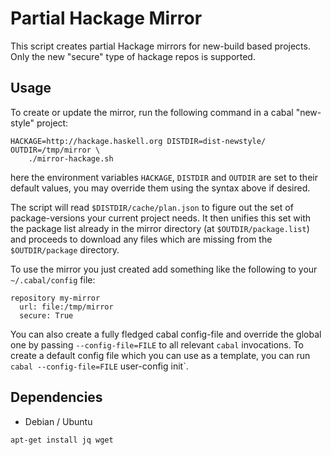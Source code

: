 Partial Hackage Mirror
======================

This script creates partial Hackage mirrors for new-build based projects. Only
the new "secure" type of hackage repos is supported.

Usage
-----

To create or update the mirror, run the following command in a cabal "new-style"
project:

```
HACKAGE=http://hackage.haskell.org DISTDIR=dist-newstyle/ OUTDIR=/tmp/mirror \
    ./mirror-hackage.sh
```

here the environment variables `HACKAGE`, `DISTDIR` and `OUTDIR` are set to
their default values, you may override them using the syntax above if desired.

The script will read `$DISTDIR/cache/plan.json` to figure out the set of
package-versions your current project needs. It then unifies this set with the
package list already in the mirror directory (at `$OUTDIR/package.list`) and
proceeds to download any files which are missing from the `$OUTDIR/package`
directory.


To use the mirror you just created add something like the following to your
`~/.cabal/config` file:

```
repository my-mirror
  url: file:/tmp/mirror
  secure: True
```

You can also create a fully fledged cabal config-file and override the global
one by passing `--config-file=FILE` to all relevant `cabal` invocations. To
create a default config file which you can use as a template, you can run
`cabal --config-file=FILE` user-config init`.

Dependencies
------------

- Debian / Ubuntu

```
apt-get install jq wget
```
